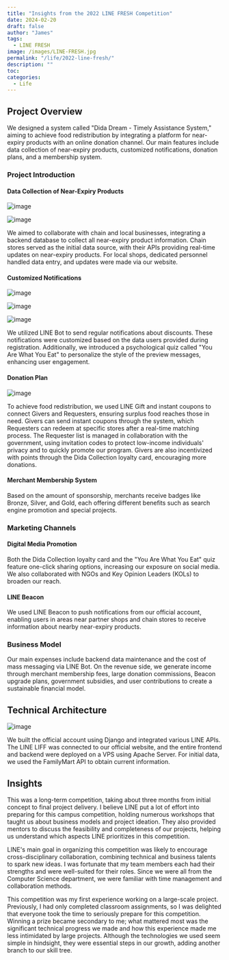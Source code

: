 ```yaml
---
title: "Insights from the 2022 LINE FRESH Competition"
date: 2024-02-20
draft: false
author: "James"
tags:
  - LINE FRESH
image: /images/LINE-FRESH.jpg
permalink: "/life/2022-line-fresh/"
description: ""
toc: 
categories:
  - Life
---
```


## **Project Overview**

We designed a system called "Dida Dream - Timely Assistance System," aiming to achieve food redistribution by integrating a platform for near-expiry products with an online donation channel. Our main features include data collection of near-expiry products, customized notifications, donation plans, and a membership system.

### **Project Introduction**

#### **Data Collection of Near-Expiry Products**

![image](/images/posts/2022-line-fresh/data-collection-1.png)

![image](/images/posts/2022-line-fresh/data-collection-2.png)

We aimed to collaborate with chain and local businesses, integrating a backend database to collect all near-expiry product information. Chain stores served as the initial data source, with their APIs providing real-time updates on near-expiry products. For local shops, dedicated personnel handled data entry, and updates were made via our website.

#### **Customized Notifications**

![image](/images/posts/2022-line-fresh/customized-push-message-1.png)

![image](/images/posts/2022-line-fresh/customized-push-message-2.png)

![image](/images/posts/2022-line-fresh/customized-push-message-3.png)

We utilized LINE Bot to send regular notifications about discounts. These notifications were customized based on the data users provided during registration. Additionally, we introduced a psychological quiz called "You Are What You Eat" to personalize the style of the preview messages, enhancing user engagement.

#### **Donation Plan**

![image](/images/posts/2022-line-fresh/donate.png)

To achieve food redistribution, we used LINE Gift and instant coupons to connect Givers and Requesters, ensuring surplus food reaches those in need. Givers can send instant coupons through the system, which Requesters can redeem at specific stores after a real-time matching process. The Requester list is managed in collaboration with the government, using invitation codes to protect low-income individuals' privacy and to quickly promote our program. Givers are also incentivized with points through the Dida Collection loyalty card, encouraging more donations.

#### **Merchant Membership System**

Based on the amount of sponsorship, merchants receive badges like Bronze, Silver, and Gold, each offering different benefits such as search engine promotion and special projects.

### **Marketing Channels**

#### **Digital Media Promotion**

Both the Dida Collection loyalty card and the "You Are What You Eat" quiz feature one-click sharing options, increasing our exposure on social media. We also collaborated with NGOs and Key Opinion Leaders (KOLs) to broaden our reach.

#### **LINE Beacon**

We used LINE Beacon to push notifications from our official account, enabling users in areas near partner shops and chain stores to receive information about nearby near-expiry products.

### **Business Model**

Our main expenses include backend data maintenance and the cost of mass messaging via LINE Bot. On the revenue side, we generate income through merchant membership fees, large donation commissions, Beacon upgrade plans, government subsidies, and user contributions to create a sustainable financial model.

## **Technical Architecture**

![image](/images/posts/2022-line-fresh/techniques.jpg)

We built the official account using Django and integrated various LINE APIs. The LINE LIFF was connected to our official website, and the entire frontend and backend were deployed on a VPS using Apache Server. For initial data, we used the FamilyMart API to obtain current information.

## **Insights**

This was a long-term competition, taking about three months from initial concept to final project delivery. I believe LINE put a lot of effort into preparing for this campus competition, holding numerous workshops that taught us about business models and project ideation. They also provided mentors to discuss the feasibility and completeness of our projects, helping us understand which aspects LINE prioritizes in this competition.

LINE's main goal in organizing this competition was likely to encourage cross-disciplinary collaboration, combining technical and business talents to spark new ideas. I was fortunate that my team members each had their strengths and were well-suited for their roles. Since we were all from the Computer Science department, we were familiar with time management and collaboration methods.

This competition was my first experience working on a large-scale project. Previously, I had only completed classroom assignments, so I was delighted that everyone took the time to seriously prepare for this competition. Winning a prize became secondary to me; what mattered most was the significant technical progress we made and how this experience made me less intimidated by large projects. Although the technologies we used seem simple in hindsight, they were essential steps in our growth, adding another branch to our skill tree.